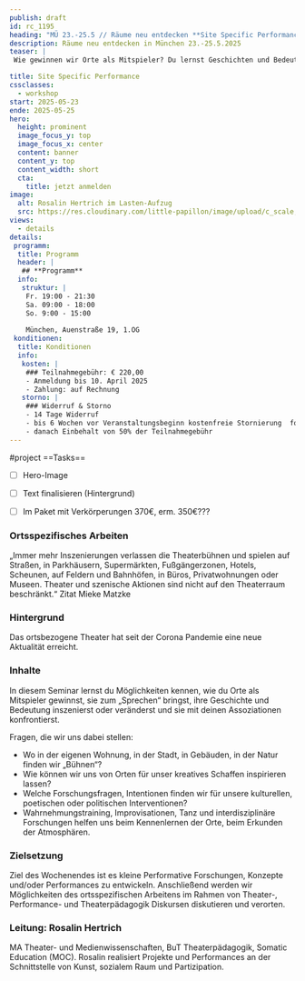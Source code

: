 ```yaml
---
publish: draft
id: rc_1195
heading: "MÜ 23.-25.5 // Räume neu entdecken **Site Specific Performance**"
description: Räume neu entdecken in München 23.-25.5.2025
teaser: |
 Wie gewinnen wir Orte als Mitspieler? Du lernst Geschichten und Bedeutungen von Räumen zu inszenieren oder sie durch eigene Assoziationen zu verändern. Wahrnehmungstraining, Improvisationen, Tanz und interdisziplinäre Forschungen helfen uns beim Kennenlernen der Orte, beim Erkunden der Atmosphären.

title: Site Specific Performance
cssclasses:
  - workshop
start: 2025-05-23
ende: 2025-05-25
hero:
  height: prominent
  image_focus_y: top
  image_focus_x: center
  content: banner
  content_y: top
  content_width: short
  cta:
    title: jetzt anmelden
image:
  alt: Rosalin Hertrich im Lasten-Aufzug
  src: https://res.cloudinary.com/little-papillon/image/upload/c_scale,h_928,w_1400/v1735165358/dasei/sitespecific_cikgww.jpg   
views:
  - details
details:
 programm:
  title: Programm
  header: |
   ## **Programm**
  info:
   struktur: |
    Fr. 19:00 - 21:30
    Sa. 09:00 - 18:00
    So. 9:00 - 15:00
    
    München, Auenstraße 19, 1.OG 
 konditionen:
  title: Konditionen
  info:
   kosten: |
    ### Teilnahmegebühr: € 220,00
    - Anmeldung bis 10. April 2025
    - Zahlung: auf Rechnung
   storno: |
    ### Widerruf & Storno
    - 14 Tage Widerruf
    - bis 6 Wochen vor Veranstaltungsbeginn kostenfreie Stornierung  formlos schriftlich
    - danach Einbehalt von 50% der Teilnahmegebühr
---
```



#project
==Tasks==
- [ ] Hero-Image
- [ ] Text finalisieren (Hintergrund)
- [ ] Im Paket mit Verkörperungen 370€, erm. 350€???



<!-- PUBLISH-FROM-HERE -->

### Ortsspezifisches Arbeiten 

„Immer mehr Inszenierungen verlassen die Theaterbühnen und spielen auf Straßen, in Parkhäusern, Supermärkten, Fußgängerzonen, Hotels, Scheunen, auf Feldern und Bahnhöfen, in Büros, Privatwohnungen oder Museen. Theater und szenische Aktionen sind nicht auf den Theaterraum beschränkt.“ Zitat Mieke Matzke 

### Hintergrund
Das ortsbezogene Theater hat seit der Corona Pandemie eine neue Aktualität erreicht. 

### Inhalte
In diesem Seminar lernst du Möglichkeiten kennen, wie du Orte als Mitspieler gewinnst, sie zum „Sprechen“ bringst, ihre Geschichte und Bedeutung inszenierst oder veränderst und sie mit deinen Assoziationen konfrontierst. 

Fragen, die wir uns dabei stellen:
- Wo in der eigenen Wohnung, in der Stadt, in Gebäuden, in der Natur finden wir „Bühnen“? 
- Wie können wir uns von Orten für unser kreatives Schaffen inspirieren lassen? 
- Welche Forschungsfragen, Intentionen finden wir für unsere kulturellen, poetischen oder politischen Interventionen? 
- Wahrnehmungstraining, Improvisationen, Tanz und interdisziplinäre Forschungen helfen uns beim Kennenlernen der Orte, beim Erkunden der Atmosphären. 

### Zielsetzung
Ziel des Wochenendes ist es kleine Performative Forschungen, Konzepte und/oder Performances zu entwickeln. Anschließend werden wir Möglichkeiten des ortsspezifischen Arbeitens im Rahmen von Theater-, Performance- und Theaterpädagogik Diskursen diskutieren und verorten.

### Leitung: Rosalin Hertrich
MA Theater- und Medienwissenschaften, BuT Theaterpädagogik, Somatic Education (MOC). Rosalin realisiert Projekte und Performances an der Schnittstelle von Kunst, sozialem Raum und Partizipation. 

